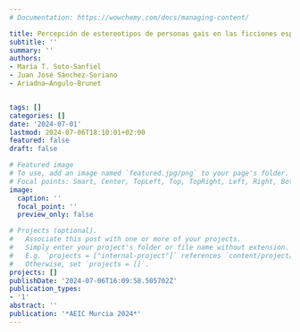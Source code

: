 ```yaml
---
# Documentation: https://wowchemy.com/docs/managing-content/

title: Percepción de estereotipos de personas gais en las ficciones españolas por estudiantes universitarios
subtitle: ''
summary: ''
authors:
- María T. Soto-Sanfiel
- Juan José Sánchez-Soriano
- Ariadna—Angulo-Brunet


tags: []
categories: []
date: '2024-07-01'
lastmod: 2024-07-06T18:10:01+02:00
featured: false
draft: false

# Featured image
# To use, add an image named `featured.jpg/png` to your page's folder.
# Focal points: Smart, Center, TopLeft, Top, TopRight, Left, Right, BottomLeft, Bottom, BottomRight.
image:
  caption: ''
  focal_point: ''
  preview_only: false

# Projects (optional).
#   Associate this post with one or more of your projects.
#   Simply enter your project's folder or file name without extension.
#   E.g. `projects = ["internal-project"]` references `content/project/deep-learning/index.md`.
#   Otherwise, set `projects = []`.
projects: []
publishDate: '2024-07-06T16:09:58.505702Z'
publication_types:
- '1'
abstract: ''
publication: '*AEIC Murcia 2024*'
---
```

